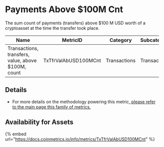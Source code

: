 # Payments Above $100M Cnt

The sum count of payments (transfers) above $100 M USD worth of a cryptoasset at the time the transfer took place.&#x20;

| Name                                               | MetricID             | Category     | Subcategory  | Type | Unit      | Interval |
| -------------------------------------------------- | -------------------- | ------------ | ------------ | ---- | --------- | -------- |
| Transactions, transfers, value, above $100M, count | TxTfrValAbUSD100MCnt | Transactions | Transactions | Sum  | Transfers | 1 day    |

## Details

* For more details on the methodology powering this metric,[ please refer to the main page this family of metrics. ](./)

## Availability for Assets

{% embed url="https://docs.coinmetrics.io/info/metrics/TxTfrValAbUSD100MCnt" %}

